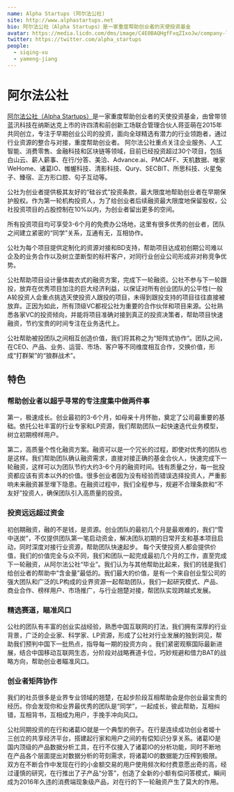 ```yaml
---
name: Alpha Startups (阿尔法公社)
site: http://www.alphastartups.net
bio: 阿尔法公社（Alpha Startups）是一家重度帮助创业者的天使投资基金
avatar: https://media.licdn.com/dms/image/C4E0BAQHgfFxqZIxoJw/company-logo_200_200/0?e=2159024400&v=beta&t=5aUR3hsOHamTXApXK4Ae6KQ_s_4YwyBNHpMIAQnFjpQ
twitter: https://twitter.com/alpha_startups
people:
  - siqing-xu
  - yameng-jiang
---
```


# 阿尔法公社

[阿尔法公社（Alpha Startups）](http://www.alphastartups.net/)是一家重度帮助创业者的天使投资基金，由曾带领蓝汛科技在纳斯达克上市的许四清和前创新工场联合管理合伙人蒋亚萌在2015年共同创立，专注于早期创业公司的投资，面向全球精选有潜力的行业领跑者，通过行业资源的整合与对接，重度帮助创业者。
阿尔法公社重点关注企业服务、人工智能、消费零售、金融科技和区块链等领域，目前已经投资超过30个项目，包括白山云、薪人薪事、在行/分答、美洽、Advance.ai、PMCAFF、天机数据、唯家WeHome、诸葛IO、帷幄科技、清影科技、Qury、SECBIT、所思科技、火星兔子、臻宿、正方形口腔、句子互动等。

公社为创业者提供极其友好的“硅谷式”投资条款，最大限度地帮助创业者在早期保护股权。作为第一轮机构投资人，为了给创业者后续融资最大限度地保留股权，公社投资项目的占股控制在10%以内，为创业者留出更多的空间。

所有投资项目均可享受3-6个月的免费办公场地，这里有很多优秀的创业者，团队之间建立紧密的“同学”关系，互通有无，互相协作。

公社为每个项目提供定制化的资源对接和BD支持，帮助项目达成初创期公司难以企及的业务合作以及树立垄断型的标杆客户，对同行业创业公司形成非对称竞争优势。

公社帮助项目设计量体裁衣式的融资方案，完成下一轮融资。公社不参与下一轮跟投，放弃在优秀项目加注的巨大经济利益，以保证对所有创业团队的公平性(一般A轮投资人会重点挑选天使投资人跟投的项目，未得到跟投支持的项目往往直接被放弃。正因为如此，所有顶级VC都视公社为重要的合作伙伴和项目来源。公社熟悉各家VC的投资倾向，并能将项目准确对接到真正的投资决策者，帮助项目快速融资，节约宝贵的时间专注在业务迭代上。

公社帮助被投团队之间相互创造价值，我们将其称之为“矩阵式协作“。团队之间，在CEO、产品、业务、运营、市场、客户等不同维度相互合作，交换价值，形成“打群架”的“狼群战术”。

## 特色

### 帮助创业者以超乎寻常的专注度集中做两件事

第一，极速成长。创业最初的3-6个月，如母亲十月怀胎，奠定了公司最重要的基础。依托公社丰富的行业专家和LP资源，我们帮助团队一起快速迭代业务模型，树立初期榜样用户。

第二，高质量个性化融资方案。融资可以是一个冗长的过程，即使对优秀的团队也是这样。我们帮助团队确认融资需求，直接对接正确的基金合伙人，快速完成下一轮融资，这样可以为团队节约大约3-6个月的融资时间。钱有质量之分，每一批投资都应该有资本以外的价值。很多创业者因为没有经验而错误选择投资人，严重影响未来融资甚至埋下隐患。在融资过程中，我们全程参与，规避不合理条款和“不友好”投资人，确保团队引入高质量的投资。

### 投资远远超过资金

初创期融资，融的不是钱，是资源。创业团队的最初几个月是最艰难的，我们“雪中送炭”，不仅提供团队第一笔启动资金，解决团队初期的日常开支和基本项目启动，同时深度对接行业资源，帮助团队快速起步。 每个天使投资人都会提供价值，我们的价值完全与众不同，我们和团队一起完成最初几个月的工作，直至完成下一轮融资，从阿尔法公社“毕业”。我们认为与其他帮助比起来，我们的钱是我们给创业者的帮助中“含金量”最低的。我们最大的价值，是有一个来自创业型公司的强大团队和广泛的LP构成的业界资源一起帮助团队，我们一起研究模式、产品、商业合作、榜样用户、市场推广，与行业翘楚对接，帮团队实现跨越式发展。

### 精选赛道，瞄准风口

公社的团队有丰富的创业实战经验，熟悉中国互联网的打法，我们拥有深厚的行业背景，广泛的企业家、科学家、LP资源，形成了公社对行业发展的独到洞见，帮助我们预判中国下一批热点，指导每一期的投资方向 。我们紧密观察国际最新进展，结合中国移动互联网生态，分阶段对战略赛道卡位，巧妙规避和借力BAT的战略方向，帮助创业者瞄准风口。

### 创业者矩阵协作

我们的社员很多是业界专业领域的翘楚，在起步阶段互相帮助会是你创业最宝贵的经历。你会发现你和业界最优秀的团队是“同学”，一起成长，彼此帮助，互相纠错，互相背书，互相成为用户，手挽手冲向风口。

公社同期投资的在行和诸葛IO就是一个典型的例子。在行是连续成功创业者姬十三创立的共享经济平台，搭建起行家和用户之间的有偿知识分享关系。诸葛IO是国内顶级的产品数据分析工具，在行不仅接入了诸葛IO的分析功能，同时不断地在产品各个层面提出对数据分析的苛刻需求，将诸葛IO的数据能力压榨到极限。双方在不断合作中发现在行的小金额交易的用户使用频次和付费意愿出奇的高，经过谨慎的研究，在行推出了子产品“分答”，创造了全新的小额有偿问答模式，瞬间成为2016年久违的消费端现象级产品，对在行的下一轮融资产生了莫大的作用。

